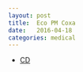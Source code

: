 ```yaml
---
layout: post
title:  Eco PM Coxa
date:   2016-04-18
categories: medical
---
```


* [CD](https://docs.google.com/uc?authuser=0&id=0B4MwBWDwfaPEcWJKUXR2WFMtYjA&export=download)
